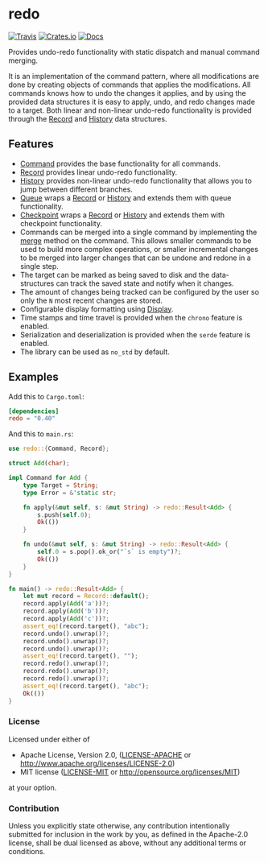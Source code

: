 # redo

[![Travis](https://travis-ci.com/evenorog/redo.svg?branch=master)](https://travis-ci.com/evenorog/redo)
[![Crates.io](https://img.shields.io/crates/v/redo.svg)](https://crates.io/crates/redo)
[![Docs](https://docs.rs/redo/badge.svg)](https://docs.rs/redo)

Provides undo-redo functionality with static dispatch and manual command merging.

It is an implementation of the command pattern, where all modifications are done
by creating objects of commands that applies the modifications. All commands knows
how to undo the changes it applies, and by using the provided data structures
it is easy to apply, undo, and redo changes made to a target.
Both linear and non-linear undo-redo functionality is provided through
the [Record] and [History] data structures.

## Features

* [Command] provides the base functionality for all commands.
* [Record] provides linear undo-redo functionality.
* [History] provides non-linear undo-redo functionality that allows you to jump between different branches.
* [Queue] wraps a [Record] or [History] and extends them with queue functionality.
* [Checkpoint] wraps a [Record] or [History] and extends them with checkpoint functionality.
* Commands can be merged into a single command by implementing the [merge] method on the command.
  This allows smaller commands to be used to build more complex operations, or smaller incremental changes to be
  merged into larger changes that can be undone and redone in a single step.
* The target can be marked as being saved to disk and the data-structures can track the saved state and notify
  when it changes.
* The amount of changes being tracked can be configured by the user so only the `N` most recent changes are stored.
* Configurable display formatting using [Display].
* Time stamps and time travel is provided when the `chrono` feature is enabled.
* Serialization and deserialization is provided when the `serde` feature is enabled.
* The library can be used as `no_std` by default.

## Examples

Add this to `Cargo.toml`:

```toml
[dependencies]
redo = "0.40"
```

And this to `main.rs`:

```rust
use redo::{Command, Record};

struct Add(char);

impl Command for Add {
    type Target = String;
    type Error = &'static str;

    fn apply(&mut self, s: &mut String) -> redo::Result<Add> {
        s.push(self.0);
        Ok(())
    }

    fn undo(&mut self, s: &mut String) -> redo::Result<Add> {
        self.0 = s.pop().ok_or("`s` is empty")?;
        Ok(())
    }
}

fn main() -> redo::Result<Add> {
    let mut record = Record::default();
    record.apply(Add('a'))?;
    record.apply(Add('b'))?;
    record.apply(Add('c'))?;
    assert_eq!(record.target(), "abc");
    record.undo().unwrap()?;
    record.undo().unwrap()?;
    record.undo().unwrap()?;
    assert_eq!(record.target(), "");
    record.redo().unwrap()?;
    record.redo().unwrap()?;
    record.redo().unwrap()?;
    assert_eq!(record.target(), "abc");
    Ok(())
}
```

### License

Licensed under either of

 * Apache License, Version 2.0, ([LICENSE-APACHE](LICENSE-APACHE) or http://www.apache.org/licenses/LICENSE-2.0)
 * MIT license ([LICENSE-MIT](LICENSE-MIT) or http://opensource.org/licenses/MIT)

at your option.

### Contribution

Unless you explicitly state otherwise, any contribution intentionally submitted
for inclusion in the work by you, as defined in the Apache-2.0 license, shall be dual licensed as above, without any
additional terms or conditions.

[Command]: https://docs.rs/redo/latest/redo/trait.Command.html
[Record]: https://docs.rs/redo/latest/redo/struct.Record.html
[History]: https://docs.rs/redo/latest/redo/struct.History.html
[Queue]: https://docs.rs/undo/latest/undo/struct.Queue.html
[Checkpoint]: https://docs.rs/undo/latest/undo/struct.Checkpoint.html
[merge]: https://docs.rs/redo/latest/redo/trait.Command.html#method.merge
[Display]: https://docs.rs/undo/latest/undo/struct.Display.html

